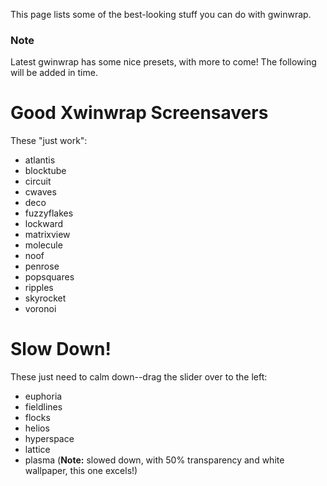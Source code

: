 This page lists some of the best-looking stuff you can do with gwinwrap.

### Note ###
Latest gwinwrap has some nice presets, with more to come! The following will be added in time.


# Good Xwinwrap Screensavers #
These "just work":
  * atlantis
  * blocktube
  * circuit
  * cwaves
  * deco
  * fuzzyflakes
  * lockward
  * matrixview
  * molecule
  * noof
  * penrose
  * popsquares
  * ripples
  * skyrocket
  * voronoi


# Slow Down! #
These just need to calm down--drag the slider over to the left:
  * euphoria
  * fieldlines
  * flocks
  * helios
  * hyperspace
  * lattice
  * plasma (**Note:** slowed down, with 50% transparency and white wallpaper, this one excels!)